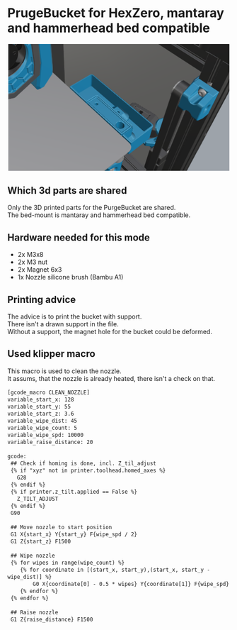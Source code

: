 # PrugeBucket for HexZero, mantaray and hammerhead bed compatible
<p align="center"><img width="500" src="assets/PurgeBucket.png"></p>

## Which 3d parts are shared
Only the 3D printed parts for the PurgeBucket are shared. <br>
The bed-mount is mantaray and hammerhead bed compatible.

## Hardware needed for this mode
- 2x M3x8
- 2x M3 nut
- 2x Magnet 6x3
- 1x Nozzle silicone brush (Bambu A1)

## Printing advice
The advice is to print the bucket with support. <br>
There isn't a drawn support in the file. <br>
Without a support, the magnet hole for the bucket could be deformed.

## Used klipper macro
This macro is used to clean the nozzle. <br>
It assums, that the nozzle is already heated, there isn't a check on that. <br>
```
[gcode_macro CLEAN_NOZZLE]
variable_start_x: 128
variable_start_y: 55
variable_start_z: 3.6
variable_wipe_dist: 45
variable_wipe_count: 5
variable_wipe_spd: 10000
variable_raise_distance: 20

gcode:
 ## Check if homing is done, incl. Z_til_adjust
 {% if "xyz" not in printer.toolhead.homed_axes %}
   G28
 {% endif %}
 {% if printer.z_tilt.applied == False %}
   Z_TILT_ADJUST
 {% endif %}
 G90                                            

 ## Move nozzle to start position
 G1 X{start_x} Y{start_y} F{wipe_spd / 2}
 G1 Z{start_z} F1500

 ## Wipe nozzle
 {% for wipes in range(wipe_count) %}
    {% for coordinate in [(start_x, start_y),(start_x, start_y - wipe_dist)] %}
        G0 X{coordinate[0] - 0.5 * wipes} Y{coordinate[1]} F{wipe_spd}
    {% endfor %}
 {% endfor %}

 ## Raise nozzle
 G1 Z{raise_distance} F1500
